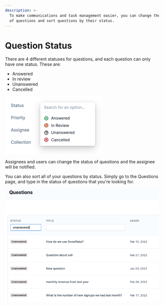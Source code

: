 ```yaml
---
description: >-
  To make communications and task management easier, you can change the status
  of questions and sort questions by their status.
---
```


# Question Status

There are 4 different statuses for questions, and each question can only have one status. These are:

* Answered
* In review
* Unanswered&#x20;
* Cancelled&#x20;

![](<../../.gitbook/assets/Screen Shot 2022-04-07 at 4.15.29 PM (1).png>)

Assignees and users can change the status of questions and the assignee will be notified.&#x20;

You can also sort all of your questions by status. Simply go to the Questions page, and type in the status of questions that you're looking for.&#x20;

![](<../../.gitbook/assets/Screen Shot 2022-04-07 at 4.16.08 PM.png>)
